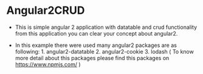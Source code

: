 # Angular2CRUD

*   This is simple angular 2 application with datatable and crud functionality from this application you can clear your concept about angular2.

*   In this example there were used many angular2 packages are as following:
        1. angular2-datatable
        2. angular2-cookie
        3. lodash
        ( To know more detail about this packages please find this packages on
          https://www.npmjs.com/ )